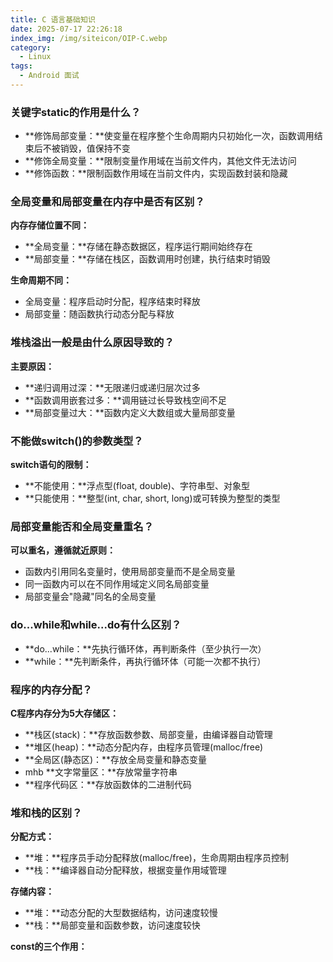 ```yaml
---
title: C 语言基础知识
date: 2025-07-17 22:26:18
index_img: /img/siteicon/OIP-C.webp
category:
  - Linux
tags:
  - Android 面试
---
```


### 关键字static的作用是什么？

- **修饰局部变量：**使变量在程序整个生命周期内只初始化一次，函数调用结束后不被销毁，值保持不变
- **修饰全局变量：**限制变量作用域在当前文件内，其他文件无法访问
- **修饰函数：**限制函数作用域在当前文件内，实现函数封装和隐藏

###  全局变量和局部变量在内存中是否有区别？

**内存存储位置不同：**

- **全局变量：**存储在静态数据区，程序运行期间始终存在
- **局部变量：**存储在栈区，函数调用时创建，执行结束时销毁

**生命周期不同：**

- 全局变量：程序启动时分配，程序结束时释放
- 局部变量：随函数执行动态分配与释放

### 堆栈溢出一般是由什么原因导致的？

**主要原因：**

- **递归调用过深：**无限递归或递归层次过多
- **函数调用嵌套过多：**调用链过长导致栈空间不足
- **局部变量过大：**函数内定义大数组或大量局部变量

### 不能做switch()的参数类型？

**switch语句的限制：**

- **不能使用：**浮点型(float, double)、字符串型、对象型
- **只能使用：**整型(int, char, short, long)或可转换为整型的类型

### 局部变量能否和全局变量重名？

**可以重名，遵循就近原则：**

- 函数内引用同名变量时，使用局部变量而不是全局变量
- 同一函数内可以在不同作用域定义同名局部变量
- 局部变量会"隐藏"同名的全局变量

###  do...while和while...do有什么区别？

- **do...while：**先执行循环体，再判断条件（至少执行一次）
- **while：**先判断条件，再执行循环体（可能一次都不执行）

### 程序的内存分配？

**C程序内存分为5大存储区：**

- **栈区(stack)：**存放函数参数、局部变量，由编译器自动管理
- **堆区(heap)：**动态分配内存，由程序员管理(malloc/free)
- **全局区(静态区)：**存放全局变量和静态变量
- mhb **文字常量区：**存放常量字符串
- **程序代码区：**存放函数体的二进制代码

### 堆和栈的区别？

**分配方式：**

- **堆：**程序员手动分配释放(malloc/free)，生命周期由程序员控制
- **栈：**编译器自动分配释放，根据变量作用域管理

**存储内容：**

- **堆：**动态分配的大型数据结构，访问速度较慢
- **栈：**局部变量和函数参数，访问速度较快

**const的三个作用：**

